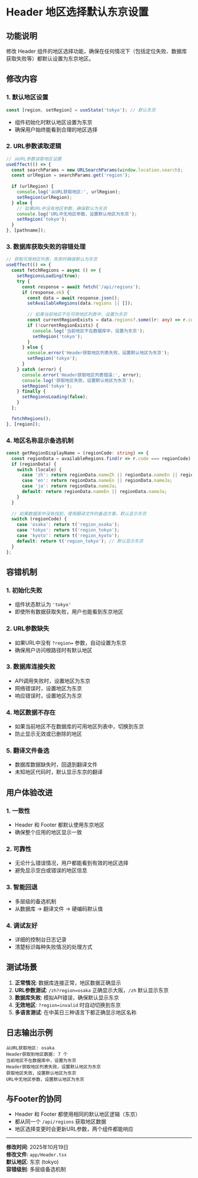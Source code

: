 # Header 地区选择默认东京设置

## 功能说明

修改 Header 组件的地区选择功能，确保在任何情况下（包括定位失败、数据库获取失败等）都默认设置为东京地区。

## 修改内容

### 1. 默认地区设置
```typescript
const [region, setRegion] = useState('tokyo'); // 默认东京
```
- 组件初始化时默认地区设置为东京
- 确保用户始终能看到合理的地区选择

### 2. URL参数读取逻辑
```typescript
// 从URL参数读取地区设置
useEffect(() => {
  const searchParams = new URLSearchParams(window.location.search);
  const urlRegion = searchParams.get('region');
  
  if (urlRegion) {
    console.log('从URL获取地区:', urlRegion);
    setRegion(urlRegion);
  } else {
    // 如果URL中没有地区参数，确保默认为东京
    console.log('URL中无地区参数，设置默认地区为东京');
    setRegion('tokyo');
  }
}, [pathname]);
```

### 3. 数据库获取失败的容错处理
```typescript
// 获取可用地区列表，失败时确保默认为东京
useEffect(() => {
  const fetchRegions = async () => {
    setRegionsLoading(true);
    try {
      const response = await fetch('/api/regions');
      if (response.ok) {
        const data = await response.json();
        setAvailableRegions(data.regions || []);
        
        // 如果当前地区不在可用地区列表中，设置为东京
        const currentRegionExists = data.regions?.some((r: any) => r.code === region);
        if (!currentRegionExists) {
          console.log('当前地区不在数据库中，设置为东京');
          setRegion('tokyo');
        }
      } else {
        console.error('Header获取地区列表失败，设置默认地区为东京');
        setRegion('tokyo');
      }
    } catch (error) {
      console.error('Header获取地区列表错误:', error);
      console.log('获取地区失败，设置默认地区为东京');
      setRegion('tokyo');
    } finally {
      setRegionsLoading(false);
    }
  };

  fetchRegions();
}, [region]);
```

### 4. 地区名称显示备选机制
```typescript
const getRegionDisplayName = (regionCode: string) => {
  const regionData = availableRegions.find(r => r.code === regionCode);
  if (regionData) {
    switch (locale) {
      case 'zh': return regionData.nameZh || regionData.nameEn || regionData.nameJa;
      case 'en': return regionData.nameEn || regionData.nameJa;
      case 'ja': return regionData.nameJa;
      default: return regionData.nameEn || regionData.nameJa;
    }
  }
  
  // 如果数据库中没有找到，使用翻译文件的备选方案，默认显示东京
  switch (regionCode) {
    case 'osaka': return t('region_osaka');
    case 'tokyo': return t('region_tokyo');
    case 'kyoto': return t('region_kyoto');
    default: return t('region_tokyo'); // 默认显示东京
  }
};
```

## 容错机制

### 1. **初始化失败**
- 组件状态默认为 `'tokyo'`
- 即使所有数据获取失败，用户也能看到东京地区

### 2. **URL参数缺失**
- 如果URL中没有 `?region=` 参数，自动设置为东京
- 确保用户访问根路径时有默认地区

### 3. **数据库连接失败**
- API调用失败时，设置地区为东京
- 网络错误时，设置地区为东京
- 响应错误时，设置地区为东京

### 4. **地区数据不存在**
- 如果当前地区不在数据库的可用地区列表中，切换到东京
- 防止显示无效或已删除的地区

### 5. **翻译文件备选**
- 数据库数据缺失时，回退到翻译文件
- 未知地区代码时，默认显示东京的翻译

## 用户体验改进

### 1. **一致性**
- Header 和 Footer 都默认使用东京地区
- 确保整个应用的地区显示一致

### 2. **可靠性**
- 无论什么错误情况，用户都能看到有效的地区选择
- 避免显示空白或错误的地区信息

### 3. **智能回退**
- 多层级的备选机制
- 从数据库 → 翻译文件 → 硬编码默认值

### 4. **调试友好**
- 详细的控制台日志记录
- 清楚标识每种失败情况的处理方式

## 测试场景

1. **正常情况**: 数据库连接正常，地区数据正确显示
2. **URL参数测试**: `/zh?region=osaka` 正确显示大阪，`/zh` 默认显示东京
3. **数据库失败**: 模拟API错误，确保默认显示东京
4. **无效地区**: `?region=invalid` 时自动切换到东京
5. **多语言测试**: 在中英日三种语言下都正确显示地区名称

## 日志输出示例

```
从URL获取地区: osaka
Header获取到地区数据: 7 个
当前地区不在数据库中，设置为东京
Header获取地区列表失败，设置默认地区为东京
获取地区失败，设置默认地区为东京
URL中无地区参数，设置默认地区为东京
```

## 与Footer的协同

- Header 和 Footer 都使用相同的默认地区逻辑（东京）
- 都从同一个 `/api/regions` 获取地区数据
- 地区选择变更时会更新URL参数，两个组件都能响应

---

**修改时间**: 2025年10月19日  
**修改文件**: `app/Header.tsx`  
**默认地区**: 东京 (tokyo)  
**容错级别**: 多层级备选机制
